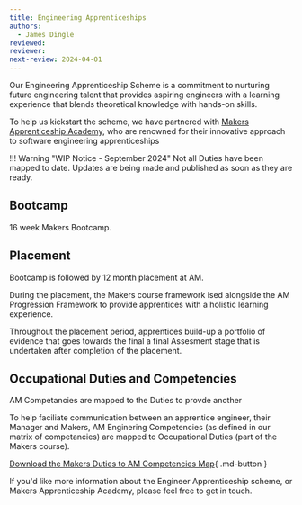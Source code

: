 ```yaml
---
title: Engineering Apprenticeships
authors:
  - James Dingle
reviewed:
reviewer:
next-review: 2024-04-01
---
```


Our Engineering Apprenticeship Scheme is a commitment to nurturing future engineering talent that provides aspiring engineers with a learning experience that blends theoretical knowledge with hands-on skills.

To help us kickstart the scheme, we have partnered with [Makers Apprenticeship Academy](https://makers.tech/), who are renowned for their innovative approach to software engineering apprenticeships

!!! Warning "WIP Notice - September 2024"
Not all Duties have been mapped to date. Updates are being made and published as soon as they are ready.

## Bootcamp

16 week Makers Bootcamp.

## Placement

Bootcamp is followed by 12 month placement at AM.

During the placement, the Makers course framework ised alongside the AM Progression Framework to provide apprentices with a holistic learning experience.

Throughout the placement period, apprentices build-up a portfolio of evidence that goes towards the final a final Assesment stage that is undertaken after completion of the placement.

## Occupational Duties and Competencies

AM Competancies are mapped to the Duties to provde another

To help faciliate communication between an apprentice engineer, their Manager and Makers, AM Enginering Competencies (as defined in our matrix of competancies) are mapped to Occupational Duties (part of the Makers course).

[Download the Makers Duties to AM Competencies Map](Duties%20to%20Competencies%20Map-%October%202024.xlsx){ .md-button }

If you'd like more information about the Engineer Apprenticeship scheme, or Makers Apprenticeship Academy, please feel free to get in touch.
